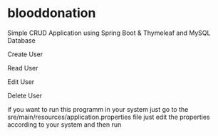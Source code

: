 # blooddonation
Simple CRUD Application using Spring Boot & Thymeleaf and MySQL Database 

Create User

Read User

Edit User

Delete User

if you want to run this programm in your system
just go to the sre/main/resources/application.properties file
just edit the properties according to your system and then run
